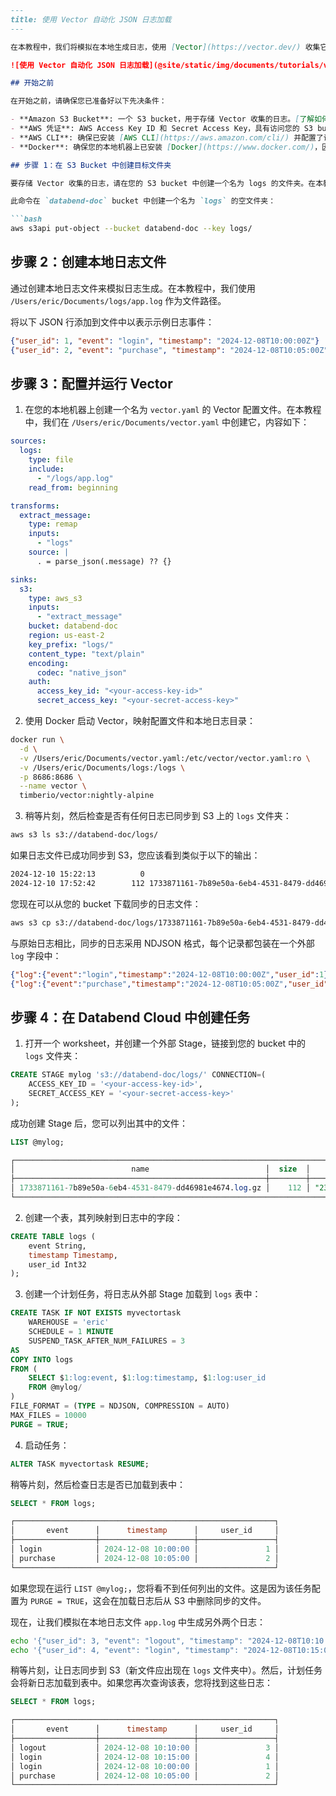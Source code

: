 ```md
---
title: 使用 Vector 自动化 JSON 日志加载
---

在本教程中，我们将模拟在本地生成日志，使用 [Vector](https://vector.dev/) 收集它们，将它们存储在 S3 中，并使用计划任务自动将它们导入到 Databend Cloud 中。

![使用 Vector 自动化 JSON 日志加载](@site/static/img/documents/tutorials/vector-tutorial.png)

## 开始之前

在开始之前，请确保您已准备好以下先决条件：

- **Amazon S3 Bucket**: 一个 S3 bucket，用于存储 Vector 收集的日志。[了解如何创建 S3 bucket](https://docs.aws.amazon.com/AmazonS3/latest/userguide/create-bucket-overview.html)。
- **AWS 凭证**: AWS Access Key ID 和 Secret Access Key，具有访问您的 S3 bucket 的足够权限。[管理您的 AWS 凭证](https://docs.aws.amazon.com/general/latest/gr/aws-sec-cred-types.html#access-keys-and-secret-access-keys)。
- **AWS CLI**: 确保已安装 [AWS CLI](https://aws.amazon.com/cli/) 并配置了访问您的 S3 bucket 的必要权限。
- **Docker**: 确保您的本地机器上已安装 [Docker](https://www.docker.com/)，因为它将用于设置 Vector。

## 步骤 1：在 S3 Bucket 中创建目标文件夹

要存储 Vector 收集的日志，请在您的 S3 bucket 中创建一个名为 logs 的文件夹。在本教程中，我们使用 `s3://databend-doc/logs/` 作为目标位置。

此命令在 `databend-doc` bucket 中创建一个名为 `logs` 的空文件夹：

```bash
aws s3api put-object --bucket databend-doc --key logs/
```

## 步骤 2：创建本地日志文件

通过创建本地日志文件来模拟日志生成。在本教程中，我们使用 `/Users/eric/Documents/logs/app.log` 作为文件路径。

将以下 JSON 行添加到文件中以表示示例日志事件：

```json title='app.log'
{"user_id": 1, "event": "login", "timestamp": "2024-12-08T10:00:00Z"}
{"user_id": 2, "event": "purchase", "timestamp": "2024-12-08T10:05:00Z"}
```

## 步骤 3：配置并运行 Vector

1. 在您的本地机器上创建一个名为 `vector.yaml` 的 Vector 配置文件。在本教程中，我们在 `/Users/eric/Documents/vector.yaml` 中创建它，内容如下：

```yaml title='vector.yaml'
sources:
  logs:
    type: file
    include:
      - "/logs/app.log"
    read_from: beginning

transforms:
  extract_message:
    type: remap
    inputs:
      - "logs"
    source: |
      . = parse_json(.message) ?? {}

sinks:
  s3:
    type: aws_s3
    inputs:
      - "extract_message"
    bucket: databend-doc
    region: us-east-2
    key_prefix: "logs/" 
    content_type: "text/plain" 
    encoding:
      codec: "native_json" 
    auth:
      access_key_id: "<your-access-key-id>"
      secret_access_key: "<your-secret-access-key>"
```

2. 使用 Docker 启动 Vector，映射配置文件和本地日志目录：

```bash
docker run \
  -d \
  -v /Users/eric/Documents/vector.yaml:/etc/vector/vector.yaml:ro \
  -v /Users/eric/Documents/logs:/logs \
  -p 8686:8686 \
  --name vector \
  timberio/vector:nightly-alpine
```

3. 稍等片刻，然后检查是否有任何日志已同步到 S3 上的 `logs` 文件夹：

```bash
aws s3 ls s3://databend-doc/logs/
```

如果日志文件已成功同步到 S3，您应该看到类似于以下的输出：

```bash
2024-12-10 15:22:13          0
2024-12-10 17:52:42        112 1733871161-7b89e50a-6eb4-4531-8479-dd46981e4674.log.gz
```

您现在可以从您的 bucket 下载同步的日志文件：

```bash
aws s3 cp s3://databend-doc/logs/1733871161-7b89e50a-6eb4-4531-8479-dd46981e4674.log.gz ~/Documents/
```

与原始日志相比，同步的日志采用 NDJSON 格式，每个记录都包装在一个外部 `log` 字段中：

```json
{"log":{"event":"login","timestamp":"2024-12-08T10:00:00Z","user_id":1}}
{"log":{"event":"purchase","timestamp":"2024-12-08T10:05:00Z","user_id":2}}
```

## 步骤 4：在 Databend Cloud 中创建任务

1. 打开一个 worksheet，并创建一个外部 Stage，链接到您的 bucket 中的 `logs` 文件夹：

```sql
CREATE STAGE mylog 's3://databend-doc/logs/' CONNECTION=(
    ACCESS_KEY_ID = '<your-access-key-id>',
    SECRET_ACCESS_KEY = '<your-secret-access-key>'
);
```

成功创建 Stage 后，您可以列出其中的文件：

```sql
LIST @mylog;

┌─────────────────────────────────────────────────────────────────────────────────────────────────────────────────────────────────────────────────────────┐
│                          name                          │  size  │                 md5                │         last_modified         │      creator     │
├────────────────────────────────────────────────────────┼────────┼────────────────────────────────────┼───────────────────────────────┼──────────────────┤
│ 1733871161-7b89e50a-6eb4-4531-8479-dd46981e4674.log.gz │    112 │ "231ddcc590222bfaabd296b151154844" │ 2024-12-10 22:52:42.000 +0000 │ NULL             │
└─────────────────────────────────────────────────────────────────────────────────────────────────────────────────────────────────────────────────────────┘
```

2. 创建一个表，其列映射到日志中的字段：

```sql
CREATE TABLE logs (
    event String,
    timestamp Timestamp,
    user_id Int32
);
```

3. 创建一个计划任务，将日志从外部 Stage 加载到 `logs` 表中：

```sql
CREATE TASK IF NOT EXISTS myvectortask
    WAREHOUSE = 'eric'
    SCHEDULE = 1 MINUTE
    SUSPEND_TASK_AFTER_NUM_FAILURES = 3
AS
COPY INTO logs 
FROM (
    SELECT $1:log:event, $1:log:timestamp, $1:log:user_id
    FROM @mylog/
)
FILE_FORMAT = (TYPE = NDJSON, COMPRESSION = AUTO) 
MAX_FILES = 10000 
PURGE = TRUE;
```

4. 启动任务：

```sql
ALTER TASK myvectortask RESUME;
```

稍等片刻，然后检查日志是否已加载到表中：

```sql
SELECT * FROM logs;

┌──────────────────────────────────────────────────────────┐
│       event      │      timestamp      │     user_id     │
├──────────────────┼─────────────────────┼─────────────────┤
│ login            │ 2024-12-08 10:00:00 │               1 │
│ purchase         │ 2024-12-08 10:05:00 │               2 │
└──────────────────────────────────────────────────────────┘
```

如果您现在运行 `LIST @mylog;`，您将看不到任何列出的文件。这是因为该任务配置为 `PURGE = TRUE`，这会在加载日志后从 S3 中删除同步的文件。

现在，让我们模拟在本地日志文件 `app.log` 中生成另外两个日志：

```bash
echo '{"user_id": 3, "event": "logout", "timestamp": "2024-12-08T10:10:00Z"}' >> /Users/eric/Documents/logs/app.log
echo '{"user_id": 4, "event": "login", "timestamp": "2024-12-08T10:15:00Z"}' >> /Users/eric/Documents/logs/app.log
```

稍等片刻，让日志同步到 S3（新文件应出现在 `logs` 文件夹中）。然后，计划任务会将新日志加载到表中。如果您再次查询该表，您将找到这些日志：

```sql
SELECT * FROM logs;

┌──────────────────────────────────────────────────────────┐
│       event      │      timestamp      │     user_id     │
├──────────────────┼─────────────────────┼─────────────────┤
│ logout           │ 2024-12-08 10:10:00 │               3 │
│ login            │ 2024-12-08 10:15:00 │               4 │
│ login            │ 2024-12-08 10:00:00 │               1 │
│ purchase         │ 2024-12-08 10:05:00 │               2 │
└──────────────────────────────────────────────────────────┘
```
